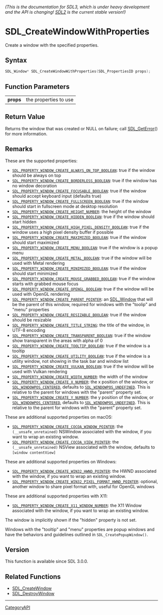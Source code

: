###### (This is the documentation for SDL3, which is under heavy development and the API is changing! [SDL2](https://wiki.libsdl.org/SDL2/) is the current stable version!)
# SDL_CreateWindowWithProperties

Create a window with the specified properties.

## Syntax

```c
SDL_Window* SDL_CreateWindowWithProperties(SDL_PropertiesID props);

```

## Function Parameters

|               |                       |
| ------------- | --------------------- |
| **props**     | the properties to use |

## Return Value

Returns the window that was created or NULL on failure; call
[SDL_GetError](SDL_GetError)() for more information.

## Remarks

These are the supported properties:

- [`SDL_PROPERTY_WINDOW_CREATE_ALWAYS_ON_TOP_BOOLEAN`](SDL_PROPERTY_WINDOW_CREATE_ALWAYS_ON_TOP_BOOLEAN):
  true if the window should be always on top
- [`SDL_PROPERTY_WINDOW_CREATE_BORDERLESS_BOOLEAN`](SDL_PROPERTY_WINDOW_CREATE_BORDERLESS_BOOLEAN):
  true if the window has no window decoration
- [`SDL_PROPERTY_WINDOW_CREATE_FOCUSABLE_BOOLEAN`](SDL_PROPERTY_WINDOW_CREATE_FOCUSABLE_BOOLEAN):
  true if the window should accept keyboard input (defaults true)
- [`SDL_PROPERTY_WINDOW_CREATE_FULLSCREEN_BOOLEAN`](SDL_PROPERTY_WINDOW_CREATE_FULLSCREEN_BOOLEAN):
  true if the window should start in fullscreen mode at desktop resolution
- [`SDL_PROPERTY_WINDOW_CREATE_HEIGHT_NUMBER`](SDL_PROPERTY_WINDOW_CREATE_HEIGHT_NUMBER):
  the height of the window
- [`SDL_PROPERTY_WINDOW_CREATE_HIDDEN_BOOLEAN`](SDL_PROPERTY_WINDOW_CREATE_HIDDEN_BOOLEAN):
  true if the window should start hidden
- [`SDL_PROPERTY_WINDOW_CREATE_HIGH_PIXEL_DENSITY_BOOLEAN`](SDL_PROPERTY_WINDOW_CREATE_HIGH_PIXEL_DENSITY_BOOLEAN):
  true if the window uses a high pixel density buffer if possible
- [`SDL_PROPERTY_WINDOW_CREATE_MAXIMIZED_BOOLEAN`](SDL_PROPERTY_WINDOW_CREATE_MAXIMIZED_BOOLEAN):
  true if the window should start maximized
- [`SDL_PROPERTY_WINDOW_CREATE_MENU_BOOLEAN`](SDL_PROPERTY_WINDOW_CREATE_MENU_BOOLEAN):
  true if the window is a popup menu
- [`SDL_PROPERTY_WINDOW_CREATE_METAL_BOOLEAN`](SDL_PROPERTY_WINDOW_CREATE_METAL_BOOLEAN):
  true if the window will be used with Metal rendering
- [`SDL_PROPERTY_WINDOW_CREATE_MINIMIZED_BOOLEAN`](SDL_PROPERTY_WINDOW_CREATE_MINIMIZED_BOOLEAN):
  true if the window should start minimized
- [`SDL_PROPERTY_WINDOW_CREATE_MOUSE_GRABBED_BOOLEAN`](SDL_PROPERTY_WINDOW_CREATE_MOUSE_GRABBED_BOOLEAN):
  true if the window starts with grabbed mouse focus
- [`SDL_PROPERTY_WINDOW_CREATE_OPENGL_BOOLEAN`](SDL_PROPERTY_WINDOW_CREATE_OPENGL_BOOLEAN):
  true if the window will be used with OpenGL rendering
- [`SDL_PROPERTY_WINDOW_CREATE_PARENT_POINTER`](SDL_PROPERTY_WINDOW_CREATE_PARENT_POINTER):
  an [SDL_Window](SDL_Window) that will be the parent of this window,
  required for windows with the "toolip" and "menu" properties
- [`SDL_PROPERTY_WINDOW_CREATE_RESIZABLE_BOOLEAN`](SDL_PROPERTY_WINDOW_CREATE_RESIZABLE_BOOLEAN):
  true if the window should be resizable
- [`SDL_PROPERTY_WINDOW_CREATE_TITLE_STRING`](SDL_PROPERTY_WINDOW_CREATE_TITLE_STRING):
  the title of the window, in UTF-8 encoding
- [`SDL_PROPERTY_WINDOW_CREATE_TRANSPARENT_BOOLEAN`](SDL_PROPERTY_WINDOW_CREATE_TRANSPARENT_BOOLEAN):
  true if the window show transparent in the areas with alpha of 0
- [`SDL_PROPERTY_WINDOW_CREATE_TOOLTIP_BOOLEAN`](SDL_PROPERTY_WINDOW_CREATE_TOOLTIP_BOOLEAN):
  true if the window is a tooltip
- [`SDL_PROPERTY_WINDOW_CREATE_UTILITY_BOOLEAN`](SDL_PROPERTY_WINDOW_CREATE_UTILITY_BOOLEAN):
  true if the window is a utility window, not showing in the task bar and
  window list
- [`SDL_PROPERTY_WINDOW_CREATE_VULKAN_BOOLEAN`](SDL_PROPERTY_WINDOW_CREATE_VULKAN_BOOLEAN):
  true if the window will be used with Vulkan rendering
- [`SDL_PROPERTY_WINDOW_CREATE_WIDTH_NUMBER`](SDL_PROPERTY_WINDOW_CREATE_WIDTH_NUMBER):
  the width of the window
- [`SDL_PROPERTY_WINDOW_CREATE_X_NUMBER`](SDL_PROPERTY_WINDOW_CREATE_X_NUMBER):
  the x position of the window, or
  [`SDL_WINDOWPOS_CENTERED`](SDL_WINDOWPOS_CENTERED), defaults to
  [`SDL_WINDOWPOS_UNDEFINED`](SDL_WINDOWPOS_UNDEFINED). This is relative to
  the parent for windows with the "parent" property set.
- [`SDL_PROPERTY_WINDOW_CREATE_Y_NUMBER`](SDL_PROPERTY_WINDOW_CREATE_Y_NUMBER):
  the y position of the window, or
  [`SDL_WINDOWPOS_CENTERED`](SDL_WINDOWPOS_CENTERED), defaults to
  [`SDL_WINDOWPOS_UNDEFINED`](SDL_WINDOWPOS_UNDEFINED). This is relative to
  the parent for windows with the "parent" property set.

These are additional supported properties on macOS:

- [`SDL_PROPERTY_WINDOW_CREATE_COCOA_WINDOW_POINTER`](SDL_PROPERTY_WINDOW_CREATE_COCOA_WINDOW_POINTER):
  the `(__unsafe_unretained)` NSWindow associated with the window, if you
  want to wrap an existing window.
- [`SDL_PROPERTY_WINDOW_CREATE_COCOA_VIEW_POINTER`](SDL_PROPERTY_WINDOW_CREATE_COCOA_VIEW_POINTER):
  the `(__unsafe_unretained)` NSView associated with the window, defaults
  to `[window contentView]`

These are additional supported properties on Windows:

- [`SDL_PROPERTY_WINDOW_CREATE_WIN32_HWND_POINTER`](SDL_PROPERTY_WINDOW_CREATE_WIN32_HWND_POINTER):
  the HWND associated with the window, if you want to wrap an existing
  window.
- [`SDL_PROPERTY_WINDOW_CREATE_WIN32_PIXEL_FORMAT_HWND_POINTER`](SDL_PROPERTY_WINDOW_CREATE_WIN32_PIXEL_FORMAT_HWND_POINTER):
  optional, another window to share pixel format with, useful for OpenGL
  windows

These are additional supported properties with X11:

- [`SDL_PROPERTY_WINDOW_CREATE_X11_WINDOW_NUMBER`](SDL_PROPERTY_WINDOW_CREATE_X11_WINDOW_NUMBER):
  the X11 Window associated with the window, if you want to wrap an
  existing window.

The window is implicitly shown if the "hidden" property is not set.

Windows with the "tooltip" and "menu" properties are popup windows and have
the behaviors and guidelines outlined in `SDL_CreatePopupWindow()`.

## Version

This function is available since SDL 3.0.0.

## Related Functions

* [SDL_CreateWindow](SDL_CreateWindow)
* [SDL_DestroyWindow](SDL_DestroyWindow)

----
[CategoryAPI](CategoryAPI)

